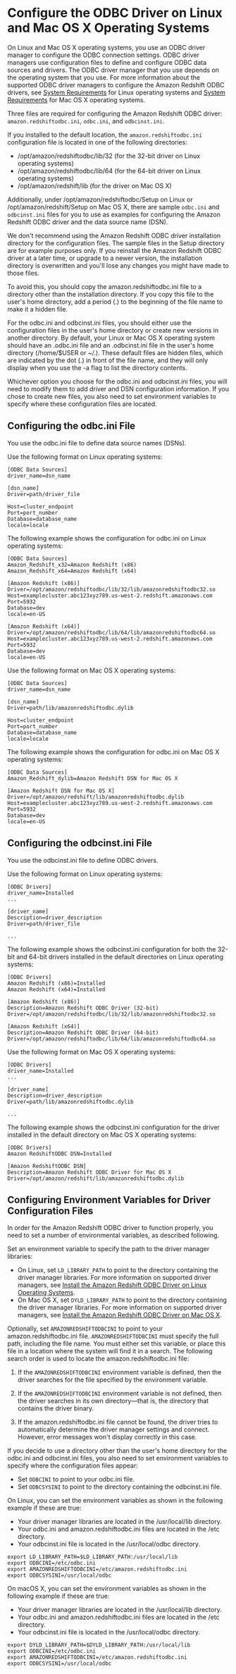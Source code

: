 # Configure the ODBC Driver on Linux and Mac OS X Operating Systems<a name="odbc-driver-configure-linux-mac"></a>

On Linux and Mac OS X operating systems, you use an ODBC driver manager to configure the ODBC connection settings\. ODBC driver managers use configuration files to define and configure ODBC data sources and drivers\. The ODBC driver manager that you use depends on the operating system that you use\. For more information about the supported ODBC driver managers to configure the Amazon Redshift ODBC drivers, see [System Requirements](install-odbc-driver-linux.md#odbc-driver-sysreq-linux) for Linux operating systems and [System Requirements](install-odbc-driver-mac.md#odbc-driver-sysreq-mac) for Mac OS X operating systems\.

Three files are required for configuring the Amazon Redshift ODBC driver: `amazon.redshiftodbc.ini`, `odbc.ini`, and `odbcinst.ini`\.

If you installed to the default location, the `amazon.redshiftodbc.ini` configuration file is located in one of the following directories:
+ /opt/amazon/redshiftodbc/lib/32 \(for the 32\-bit driver on Linux operating systems\)
+ /opt/amazon/redshiftodbc/lib/64 \(for the 64\-bit driver on Linux operating systems\)
+ /opt/amazon/redshift/lib \(for the driver on Mac OS X\)

Additionally, under /opt/amazon/redshiftodbc/Setup on Linux or /opt/amazon/redshift/Setup on Mac OS X, there are sample `odbc.ini` and `odbcinst.ini` files for you to use as examples for configuring the Amazon Redshift ODBC driver and the data source name \(DSN\)\.

We don't recommend using the Amazon Redshift ODBC driver installation directory for the configuration files\. The sample files in the Setup directory are for example purposes only\. If you reinstall the Amazon Redshift ODBC driver at a later time, or upgrade to a newer version, the installation directory is overwritten and you'll lose any changes you might have made to those files\.

To avoid this, you should copy the amazon\.redshiftodbc\.ini file to a directory other than the installation directory\. If you copy this file to the user's home directory, add a period \(\.\) to the beginning of the file name to make it a hidden file\.

For the odbc\.ini and odbcinst\.ini files, you should either use the configuration files in the user's home directory or create new versions in another directory\. By default, your Linux or Mac OS X operating system should have an \.odbc\.ini file and an \.odbcinst\.ini file in the user's home directory \(/home/$USER or \~/\.\)\. These default files are hidden files, which are indicated by the dot \(\.\) in front of the file name, and they will only display when you use the \-a flag to list the directory contents\.

Whichever option you choose for the odbc\.ini and odbcinst\.ini files, you will need to modify them to add driver and DSN configuration information\. If you chose to create new files, you also need to set environment variables to specify where these configuration files are located\. 

## Configuring the odbc\.ini File<a name="configure-odbc-ini-file"></a>

 You use the odbc\.ini file to define data source names \(DSNs\)\. 

 Use the following format on Linux operating systems:

```
[ODBC Data Sources]
driver_name=dsn_name

[dsn_name]
Driver=path/driver_file

Host=cluster_endpoint
Port=port_number
Database=database_name
locale=locale
```

The following example shows the configuration for odbc\.ini on Linux operating systems:

```
[ODBC Data Sources]
Amazon_Redshift_x32=Amazon Redshift (x86)
Amazon_Redshift_x64=Amazon Redshift (x64)

[Amazon Redshift (x86)]
Driver=/opt/amazon/redshiftodbc/lib/32/lib/amazonredshiftodbc32.so
Host=examplecluster.abc123xyz789.us-west-2.redshift.amazonaws.com
Port=5932
Database=dev
locale=en-US

[Amazon Redshift (x64)]
Driver=/opt/amazon/redshiftodbc/lib/64/lib/amazonredshiftodbc64.so
Host=examplecluster.abc123xyz789.us-west-2.redshift.amazonaws.com
Port=5932
Database=dev
locale=en-US
```

Use the following format on Mac OS X operating systems: 

```
[ODBC Data Sources]
driver_name=dsn_name

[dsn_name]
Driver=path/lib/amazonredshiftodbc.dylib

Host=cluster_endpoint
Port=port_number
Database=database_name
locale=locale
```

 The following example shows the configuration for odbc\.ini on Mac OS X operating systems: 

```
[ODBC Data Sources]
Amazon_Redshift_dylib=Amazon Redshift DSN for Mac OS X

[Amazon Redshift DSN for Mac OS X]
Driver=/opt/amazon/redshift/lib/amazonredshiftodbc.dylib
Host=examplecluster.abc123xyz789.us-west-2.redshift.amazonaws.com
Port=5932
Database=dev
locale=en-US
```

## Configuring the odbcinst\.ini File<a name="configure-odbcinst-ini-file"></a>

You use the odbcinst\.ini file to define ODBC drivers\.

Use the following format on Linux operating systems:

```
[ODBC Drivers]
driver_name=Installed
...
                            
[driver_name]
Description=driver_description
Driver=path/driver_file
    
...
```

The following example shows the odbcinst\.ini configuration for both the 32\-bit and 64\-bit drivers installed in the default directories on Linux operating systems:

```
[ODBC Drivers]
Amazon Redshift (x86)=Installed
Amazon Redshift (x64)=Installed

[Amazon Redshift (x86)]
Description=Amazon Redshift ODBC Driver (32-bit)
Driver=/opt/amazon/redshiftodbc/lib/32/lib/amazonredshiftodbc32.so

[Amazon Redshift (x64)]
Description=Amazon Redshift ODBC Driver (64-bit)
Driver=/opt/amazon/redshiftodbc/lib/64/lib/amazonredshiftodbc64.so
```

Use the following format on Mac OS X operating systems:

```
[ODBC Drivers]
driver_name=Installed
...
                            
[driver_name]
Description=driver_description
Driver=path/lib/amazonredshiftodbc.dylib
    
...
```

The following example shows the odbcinst\.ini configuration for the driver installed in the default directory on Mac OS X operating systems: 

```
[ODBC Drivers]
Amazon RedshiftODBC DSN=Installed

[Amazon RedshiftODBC DSN]
Description=Amazon Redshift ODBC Driver for Mac OS X
Driver=/opt/amazon/redshift/lib/amazonredshiftodbc.dylib
```

## Configuring Environment Variables for Driver Configuration Files<a name="rs-mgmt-config-global-env-variables"></a>

In order for the Amazon Redshift ODBC driver to function properly, you need to set a number of environmental variables, as described following\.

Set an environment variable to specify the path to the driver manager libraries:
+ On Linux, set `LD_LIBRARY_PATH` to point to the directory containing the driver manager libraries\. For more information on supported driver managers, see [Install the Amazon Redshift ODBC Driver on Linux Operating Systems](install-odbc-driver-linux.md)\.
+ On Mac OS X, set `DYLD_LIBRARY_PATH` to point to the directory containing the driver manager libraries\. For more information on supported driver managers, see [Install the Amazon Redshift ODBC Driver on Mac OS X](install-odbc-driver-mac.md)\.

Optionally, set `AMAZONREDSHIFTODBCINI` to point to your amazon\.redshiftodbc\.ini file\. `AMAZONREDSHIFTODBCINI` must specify the full path, including the file name\. You must either set this variable, or place this file in a location where the system will find it in a search\. The following search order is used to locate the amazon\.redshiftodbc\.ini file: 

1. If the `AMAZONREDSHIFTODBCINI` environment variable is defined, then the driver searches for the file specified by the environment variable\.

1. If the `AMAZONREDSHIFTODBCINI` environment variable is not defined, then the driver searches in its own directory—that is, the directory that contains the driver binary\.

1. If the amazon\.redshiftodbc\.ini file cannot be found, the driver tries to automatically determine the driver manager settings and connect\. However, error messages won't display correctly in this case\.

If you decide to use a directory other than the user's home directory for the odbc\.ini and odbcinst\.ini files, you also need to set environment variables to specify where the configuration files appear: 
+ Set `ODBCINI` to point to your odbc\.ini file\.
+ Set `ODBCSYSINI` to point to the directory containing the odbcinst\.ini file\.

On Linux, you can set the environment variables as shown in the following example if these are true: 
+ Your driver manager libraries are located in the /usr/local/lib directory\.
+ Your odbc\.ini and amazon\.redshiftodbc\.ini files are located in the /etc directory\.
+ Your odbcinst\.ini file is located in the /usr/local/odbc directory\.

```
export LD_LIBRARY_PATH=$LD_LIBRARY_PATH:/usr/local/lib
export ODBCINI=/etc/odbc.ini
export AMAZONREDSHIFTODBCINI=/etc/amazon.redshiftodbc.ini 
export ODBCSYSINI=/usr/local/odbc
```

On macOS X, you can set the environment variables as shown in the following example if these are true:
+ Your driver manager libraries are located in the /usr/local/lib directory\.
+ Your odbc\.ini and amazon\.redshiftodbc\.ini files are located in the /etc directory\.
+ Your odbcinst\.ini file is located in the /usr/local/odbc directory\.

```
export DYLD_LIBRARY_PATH=$DYLD_LIBRARY_PATH:/usr/local/lib
export ODBCINI=/etc/odbc.ini
export AMAZONREDSHIFTODBCINI=/etc/amazon.redshiftodbc.ini 
export ODBCSYSINI=/usr/local/odbc
```